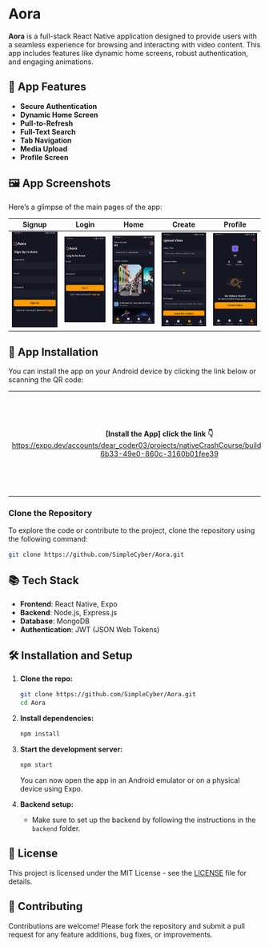 # Aora

**Aora** is a full-stack React Native application designed to provide users with a seamless experience for browsing and interacting with video content. This app includes features like dynamic home screens, robust authentication, and engaging animations.

## 📱 App Features

- **Secure Authentication**
- **Dynamic Home Screen**
- **Pull-to-Refresh**
- **Full-Text Search**
- **Tab Navigation**
- **Media Upload**
- **Profile Screen**

## 🖼️ App Screenshots

Here’s a glimpse of the main pages of the app:

| **Signup** | **Login** | **Home** | **Create** | **Profile** |
|------------|-----------|----------|------------|-------------|
| ![Signup](https://github.com/SimpleCyber/Aora/blob/main/images/signup.jpg) | ![Login](https://github.com/SimpleCyber/Aora/blob/main/images/login.jpg) | ![Home](https://github.com/SimpleCyber/Aora/blob/main/images/home.jpg) | ![Create](https://github.com/SimpleCyber/Aora/blob/main/images/create.jpg) | ![Profile](https://github.com/SimpleCyber/Aora/blob/main/images/profile.jpg) |

## 🚀 App Installation 

You can install the app on your Android device by clicking the link below or scanning the QR code:

<table>
  <tr>
    <td style="width: 50%; text-align: center;">
      <strong>[Install the App] click the link 👇</strong> <br>
      <a href="https://expo.dev/accounts/dear_coder03/projects/nativeCrashCourse/builds/dd3898bc-6b33-49e0-860c-3160b01fee39">https://expo.dev/accounts/dear_coder03/projects/nativeCrashCourse/builds/dd3898bc-6b33-49e0-860c-3160b01fee39</a>
    </td>
    <td style="width: 50%; text-align: center;">
      <img src="https://github.com/SimpleCyber/Aora/blob/main/images/qr.jpg" alt="QR Code" width="200" height="200">
    </td>
  </tr>
</table>



### Clone the Repository

To explore the code or contribute to the project, clone the repository using the following command:

```bash
git clone https://github.com/SimpleCyber/Aora.git
```
## 📚 Tech Stack

- **Frontend**: React Native, Expo
- **Backend**: Node.js, Express.js
- **Database**: MongoDB
- **Authentication**: JWT (JSON Web Tokens)

## 🛠️ Installation and Setup

1. **Clone the repo:**

   ```bash
   git clone https://github.com/SimpleCyber/Aora.git
   cd Aora
   ```

2. **Install dependencies:**

   ```bash
   npm install
   ```

3. **Start the development server:**

   ```bash
   npm start
   ```

   You can now open the app in an Android emulator or on a physical device using Expo.

4. **Backend setup:**
   - Make sure to set up the backend by following the instructions in the `backend` folder.

## 📄 License

This project is licensed under the MIT License - see the [LICENSE](LICENSE) file for details.

## 🤝 Contributing

Contributions are welcome! Please fork the repository and submit a pull request for any feature additions, bug fixes, or improvements.

